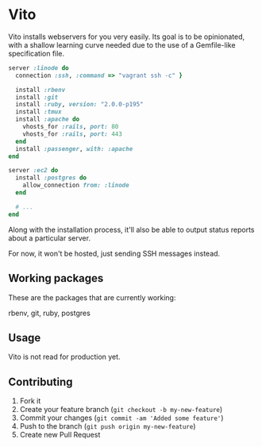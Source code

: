# Vito

Vito installs webservers for you very easily. Its goal is to be opinionated,
with a shallow learning curve needed due to the use of a Gemfile-like specification
file.

```ruby
server :linode do
  connection :ssh, :command => "vagrant ssh -c" }

  install :rbenv
  install :git
  install :ruby, version: "2.0.0-p195"
  install :tmux
  install :apache do
    vhosts_for :rails, port: 80
    vhosts_for :rails, port: 443
  end
  install :passenger, with: :apache
end

server :ec2 do
  install :postgres do
    allow_connection from: :linode
  end

  # ...
end
```

Along with the installation process, it'll also be able to output status reports
about a particular server.

For now, it won't be hosted, just sending SSH messages instead.

## Working packages

These are the packages that are currently working:

rbenv, git, ruby, postgres

## Usage

Vito is not read for production yet.

## Contributing

1. Fork it
2. Create your feature branch (`git checkout -b my-new-feature`)
3. Commit your changes (`git commit -am 'Added some feature'`)
4. Push to the branch (`git push origin my-new-feature`)
5. Create new Pull Request
